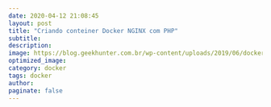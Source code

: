 ```yaml
---
date: 2020-04-12 21:08:45
layout: post
title: "Criando conteiner Docker NGINX com PHP"
subtitle:
description:
image: https://blog.geekhunter.com.br/wp-content/uploads/2019/06/docker-na-pratica-como-construir-uma-aplicacao-2.png
optimized_image:
category: docker
tags: docker
author: 
paginate: false
---
```

